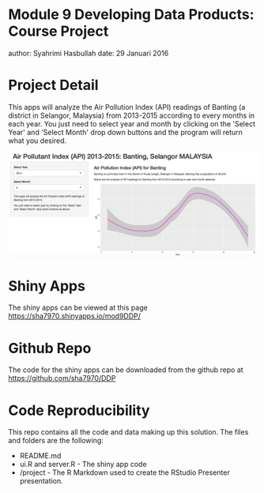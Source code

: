 Module 9 Developing Data Products: Course Project
========================================================
author: Syahrimi Hasbullah 
date: 29 Januari 2016

Project Detail
========================================================

This apps will analyze the Air Pollution Index (API) readings of Banting (a district in Selangor, Malaysia) from 2013-2015 according to every months in each year. 
You just need to select year and month by clicking on the 'Select Year' and 'Select Month' drop down buttons and the program will return what you desired.

![alt text](myimage.png)


Shiny Apps
========================================================

The shiny apps can be viewed at this page https://sha7970.shinyapps.io/mod9DDP/


Github Repo 
========================================================

The code for the shiny apps can be downloaded from the github repo at https://github.com/sha7970/DDP 

Code Reproducibility
========================================================

This repo contains all the code and data making up this solution. The files and folders are the following:

- README.md
- ui.R and server.R - The shiny app code
- /project - The R Markdown used to create the RStudio Presenter presentation.
